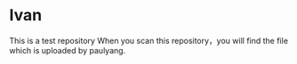 Ivan
====

This is a test repository
When you scan this repository，you will find the file which is uploaded by paulyang. 
